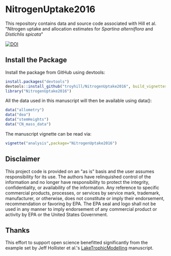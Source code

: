 # NitrogenUptake2016

This repository contains data and source code associated with Hill et al. "Nitrogen uptake and allocation estimates for _Spartina alterniflora_ and _Distichlis spicata_"

[![DOI](https://zenodo.org/badge/103706037.svg)](https://zenodo.org/badge/latestdoi/103706037)


## Install the Package 

Install the package from GitHub using devtools:

```r
install.packages("devtools")
devtools::install_github("troyhill/NitrogenUptake2016", build_vignettes = TRUE)
library("NitrogenUptake2016")
```

All the data used in this manuscript will then be available using data():

```r
data("allometry")
data("dea")
data("stemHeights")
data("CN_mass_data")
```


The manuscript vignette can be read via:

```r
vignette("analysis",package="NitrogenUptake2016")
```


## Disclaimer 

This project code is provided on an "as is" basis and the user assumes responsibility for its use. The authors have relinquished control of the information and no longer have responsibility to protect the integrity, confidentiality, or availability of the information. Any reference to specific commercial products, processes, or services by service mark, trademark, manufacturer, or otherwise, does not constitute or imply their endorsement, recommendation or favoring by EPA. The EPA seal and logo shall not be used in any manner to imply endorsement of any commercial product or activity by EPA or the United States Government.


## Thanks 

This effort to support open science benefitted significantly from the example set by Jeff Hollister et al.'s [LakeTrophicModelling](https://github.com/USEPA/LakeTrophicModelling) manuscript.
